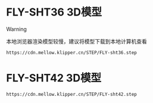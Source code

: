 # FLY-SHT36 3D模型

>[!WARNING]
>
>本地浏览器渲染模型较慢，建议将模型下载到本地计算机查看

```3dmodel
https://cdn.mellow.klipper.cn/STEP/FLY-sht36.step
```

# FLY-SHT42 3D模型

```3dmodel
https://cdn.mellow.klipper.cn/STEP/FLY-sht42.step
```
